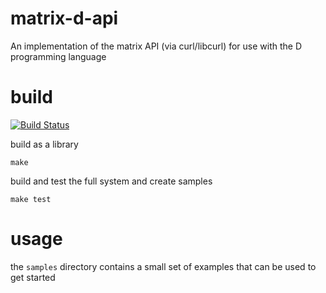 matrix-d-api
===
An implementation of the matrix API (via curl/libcurl) for use with the D programming language

# build

[![Build Status](https://travis-ci.org/epiphyte/matrix-d-api.svg?branch=master)](https://travis-ci.org/epiphyte/matrix-d-api)

build as a library
```
make
```

build and test the full system and create samples
```
make test
```

# usage

the `samples` directory contains a small set of examples that can be used to get started
